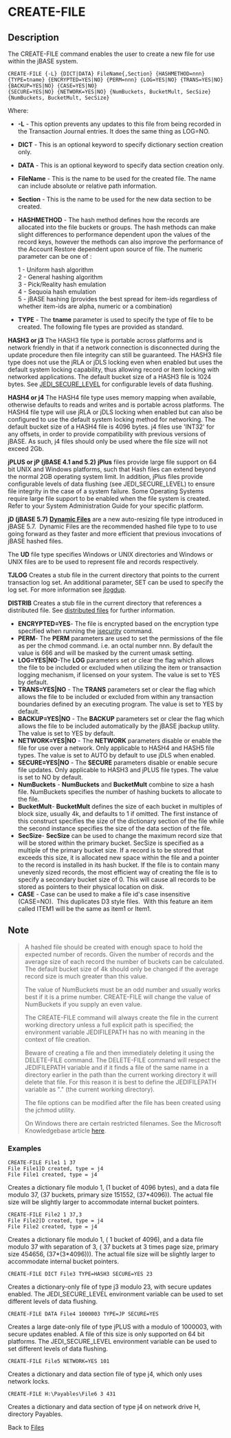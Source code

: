 # CREATE-FILE

<PageHeader />

## Description

The CREATE-FILE command enables the user to create a new file for use within the jBASE system.

```
CREATE-FILE {-L} {DICT|DATA} FileName{,Section} {HASHMETHOD=nnn} {TYPE=tname} {ENCRYPTED=YES|NO} {PERM=nnn} {LOG=YES|NO} {TRANS=YES|NO} {BACKUP=YES|NO} {CASE=YES|NO}
{SECURE=YES|NO} {NETWORK=YES|NO} {NumBuckets, BucketMult, SecSize} {NumBuckets, BucketMult, SecSize}
```

Where:

- **-L** - This option prevents any updates to this file from being recorded in the Transaction Journal entries. It does the same thing as LOG=NO.
- **DICT** - This is an optional keyword to specify dictionary section creation only.
- **DATA** - This is an optional keyword to specify data section creation only.
- **FileName** - This is the name to be used for the created file. The name can include absolute or relative path information.
- **Section** - This is the name to be used for the new data section to be created.
- **HASHMETHOD** - The hash method defines how the records are allocated into the file buckets or groups. The hash methods can make slight differences to performance dependent upon the values of the record keys, however the methods can also improve the performance of the Account Restore dependent upon source of file. The numeric parameter can be one of :

    1 - Uniform hash algorithm  
    2 - General hashing algorithm  
    3 - Pick/Reality hash emulation  
    4 - Sequoia hash emulation  
    5 - jBASE hashing (provides the best spread for item-ids regardless of whether item-ids are alpha, numeric or a combination)

- **TYPE** - The **tname** parameter is used to specify the type of file to be created. The following file types are provided as standard.

**HASH3 or j3**
The HASH3 file type is portable across platforms and is network friendly in that if a network connection is disconnected during the update procedure then file integrity can still be guaranteed. The HASH3 file type does not use the jRLA or jDLS locking even when enabled but uses the default system locking capability, thus allowing record or item locking with networked applications. The default bucket size of a HASH3 file is 1024 bytes. See [JEDI\_SECURE\_LEVEL](./../../environment-variables/jedi_secure_level) for configurable levels of data flushing.

**HASH4 or j4**
The HASH4 file type uses memory mapping when available, otherwise defaults to reads and writes and is portable across platforms. The HASH4 file type will use jRLA or jDLS locking when enabled but can also be configured to use the default system locking method for networking. The default bucket size of a HASH4 file is 4096 bytes. j4 files use 'INT32' for any offsets, in order to provide compatibility with previous versions of jBASE. As such, j4 files should only be used where the file size will not exceed 2Gb.

**jPLUS or jP (jBASE 4.1 and 5.2)**
**jPlus** files provide large file support on 64 bit UNIX and Windows platforms, such that Hash files can extend beyond the normal 2GB operating system limit. In addition, jPlus files provide configurable levels of data flushing (see JEDI\_SECURE\_LEVEL) to ensure file integrity in the case of a system failure. Some Operating Systems require large file support to be enabled when the file system is created. Refer to your System Administration Guide for your specific platform.

**jD (jBASE 5.7)**
[**Dynamic Files**](./../dynamic-files) are a new auto-resizing file type introduced in jBASE 5.7.  Dynamic Files are the recommended hashed file type to to use going forward as they faster and more efficient that previous invocations of jBASE hashed files.

The **UD** file type specifies Windows or UNIX directories and Windows or UNIX files are to be used to represent file and records respectively.

**TJLOG**
Creates a stub file in the current directory that points to the current transaction log set. An additional parameter, SET can be used to specify the log set. For more information see [jlogdup](./../../transactions/transaction-replication/jlogadmin).

**DISTRIB**
Creates a stub file in the current directory that references a distributed file. See [distributed files](./../distributed-files/distributed-files-index) for further information.

- **ENCRYPTED=YES**- The file is encrypted based on the encryption type specified when running the [jsecurity](./../../encryption/jbase-encryption-database-security) command.
- **PERM**- The **PERM** parameters are used to set the permissions of the file as per the chmod command. i.e. an octal number nnn. By default the value is 666 and will be masked by the current umask setting.
- **LOG=YES\|NO**-The **LOG** parameters set or clear the flag which allows the file to be included or excluded when utilizing the item or transaction logging mechanism, if licensed on your system. The value is set to YES by default.
- **TRANS=YES\|NO** - The **TRANS** parameters set or clear the flag which allows the file to be included or excluded from within any transaction boundaries defined by an executing program. The value is set to YES by default.
- **BACKUP=YES\|NO** - The **BACKUP** parameters set or clear the flag which allows the file to be included automatically by the jBASE jbackup utility. The value is set to YES by default.
- **NETWORK=YES\|NO** - The **NETWORK** parameters disable or enable the file for use over a network. Only applicable to HASH4 and HASH5 file types. The value is set to AUTO by default to use jDLS when enabled.
- **SECURE=YES\|NO** - The **SECURE** parameters disable or enable secure file updates. Only applicable to HASH3 and jPLUS file types. The value is set to NO by default.
- **NumBuckets** - **NumBuckets** and **BucketMult** combine to size a hash file. NumBuckets specifies the number of hashing buckets to allocate to the file.
- **BucketMult**- **BucketMult** defines the size of each bucket in multiples of block size, usually 4k, and defaults to 1 if omitted. The first instance of this construct specifies the size of the dictionary section of the file while the second instance specifies the size of the data section of the file.
- **SecSize**- **SecSize** can be used to change the maximum record size that will be stored within the primary bucket. SecSize is specified as a multiple of the primary bucket size. If a record is to be stored that exceeds this size, it is allocated new space within the file and a pointer to the record is installed in its hash bucket. If the file is to contain many unevenly sized records, the most efficient way of creating the file is to specify a secondary bucket size of 0. This will cause all records to be stored as pointers to their physical location on disk.
- **CASE** - Case can be used to make a file id's case insensitive (CASE=NO).  This duplicates D3 style files.  With this feature an item called ITEM1 will be the same as item1 or Item1.

## Note

> A hashed file should be created with enough space to hold the expected number of records. Given the number of records and the average size of each record the number of buckets can be calculated. The default bucket size of 4k should only be changed if the average record size is much greater than this value.
>
> The value of NumBuckets must be an odd number and usually works best if it is a prime number. CREATE-FILE will change the value of NumBuckets if you supply an even value.
>
> The CREATE-FILE command will always create the file in the current working directory unless a full explicit path is specified; the environment variable JEDIFILEPATH has no with meaning in the context of file creation.
>
> Beware of creating a file and then immediately deleting it using the DELETE-FILE command. The DELETE-FILE command will respect the JEDIFILEPATH variable and if it finds a file of the same name in a directory earlier in the path than the current working directory it will delete that file. For this reason it is best to define the JEDIFILEPATH variable as "." (the current working directory).
>
> The file options can be modified after the file has been created using the jchmod utility.
>
> On Windows there are certain restricted filenames. See the Microsoft Knowledgebase article [here](http://msdn.microsoft.com/en-us/library/windows/desktop/aa365247%28v=vs.85%29.aspx).

### Examples

```
CREATE-FILE File1 1 37
File File1]D created, type = j4
File File1 created, type = j4
```

Creates a dictionary file modulo 1, (1 bucket of 4096 bytes), and a data file modulo 37, (37 buckets, primary size 151552, (37\*4096)). The actual file size will be slightly larger to accommodate internal bucket pointers.

```
CREATE-FILE File2 1 37,3
File File2]D created, type = j4
File File2 created, type = j4
```

Creates a dictionary file modulo 1, ( 1 bucket of 4096), and a data file modulo 37 with separation of 3, ( 37 buckets at 3 times page size, primary size 454656, (37\*(3\*4096))). The actual file size will be slightly larger to accommodate internal bucket pointers.

```
CREATE-FILE DICT File3 TYPE=HASH3 SECURE=YES 23
```

Creates a dictionary-only file of type j3 modulo 23, with secure updates enabled. The JEDI\_SECURE\_LEVEL environment variable can be used to set different levels of data flushing.

```
CREATE-FILE DATA File4 1000003 TYPE=JP SECURE=YES
```

Creates a large date-only file of type jPLUS with a modulo of 1000003, with secure updates enabled. A file of this size is only supported on 64 bit platforms. The JEDI\_SECURE\_LEVEL environment variable can be used to set different levels of data flushing.

```
CREATE-FILE File5 NETWORK=YES 101
```

Creates a dictionary and data section file of type j4, which only uses network locks.

```
CREATE-FILE H:\Payables\File6 3 431
```

Creates a dictionary and data section of type j4 on network drive H, directory Payables.

Back to [Files](./../README.md)
